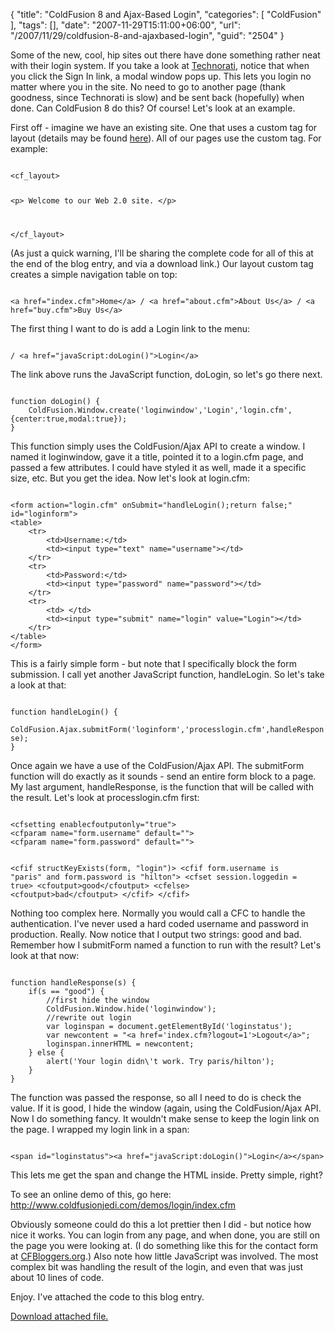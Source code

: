 {
	"title": "ColdFusion 8 and Ajax-Based Login",
	"categories": [
		"ColdFusion"
	],
	"tags": [],
	"date": "2007-11-29T15:11:00+06:00",
	"url": "/2007/11/29/coldfusion-8-and-ajaxbased-login",
	"guid": "2504"
}

Some of the new, cool, hip sites out there have done something rather neat with their login system. If you take a look at <a href="http://www.technorati.com/">Technorati</a>, notice that when you click the Sign In link, a modal window pops up. This lets you login no matter where you in the site. No need to go to another page (thank goodness, since Technorati is slow) and be sent back (hopefully) when done. Can ColdFusion 8 do this? Of course! Let's look at an example.
<!--more-->
First off - imagine we have an existing site. One that uses a custom tag for layout (details may be found <a href="http://www.raymondcamden.com/index.cfm/2007/9/3/ColdFusion-custom-tag-for-layout-example">here</a>). All of our pages use the custom tag. For example:

<code>
&lt;cf_layout&gt;

&lt;p&gt;
Welcome to our Web 2.0 site. 
&lt;/p&gt;

&lt;/cf_layout&gt;
</code>

(As just a quick warning, I'll be sharing the complete code for all of this at the end of the blog entry, and via a download link.) Our layout custom tag creates a simple navigation table on top:

<code>
&lt;a href="index.cfm"&gt;Home&lt;/a&gt; / &lt;a href="about.cfm"&gt;About Us&lt;/a&gt; / &lt;a href="buy.cfm"&gt;Buy Us&lt;/a&gt;
</code>

The first thing I want to do is add a Login link to the menu:

<code>
/ &lt;a href="javaScript:doLogin()"&gt;Login&lt;/a&gt;
</code>

The link above runs the JavaScript function, doLogin, so let's go there next.

<code>
function doLogin() {
	ColdFusion.Window.create('loginwindow','Login','login.cfm',{center:true,modal:true});
}
</code>

This function simply uses the ColdFusion/Ajax API to create a window. I named it loginwindow, gave it a title, pointed it to a login.cfm page, and passed a few attributes. I could have styled it as well, made it a specific size, etc. But you get the idea. Now let's look at login.cfm:

<code>
&lt;form action="login.cfm" onSubmit="handleLogin();return false;" id="loginform"&gt;
&lt;table&gt;
	&lt;tr&gt;
		&lt;td&gt;Username:&lt;/td&gt;
		&lt;td&gt;&lt;input type="text" name="username"&gt;&lt;/td&gt;
	&lt;/tr&gt;
	&lt;tr&gt;
		&lt;td&gt;Password:&lt;/td&gt;
		&lt;td&gt;&lt;input type="password" name="password"&gt;&lt;/td&gt;
	&lt;/tr&gt;
	&lt;tr&gt;
		&lt;td&gt;&nbsp;&lt;/td&gt;
		&lt;td&gt;&lt;input type="submit" name="login" value="Login"&gt;&lt;/td&gt;
	&lt;/tr&gt;
&lt;/table&gt;
&lt;/form&gt;
</code>

This is a fairly simple form - but note that I specifically block the form submission. I call yet another JavaScript function, handleLogin. So let's take a look at that:

<code>
function handleLogin() {
	ColdFusion.Ajax.submitForm('loginform','processlogin.cfm',handleResponse);
}
</code>

Once again we have a use of the ColdFusion/Ajax API. The submitForm function will do exactly as it sounds - send an entire form block to a page. My last argument, handleResponse, is the function that will be called with the result. Let's look at processlogin.cfm first:

<code>
&lt;cfsetting enablecfoutputonly="true"&gt;
&lt;cfparam name="form.username" default=""&gt;
&lt;cfparam name="form.password" default=""&gt;

&lt;cfif structKeyExists(form, "login")&gt;
	&lt;cfif form.username is "paris" and form.password is "hilton"&gt;
		&lt;cfset session.loggedin = true&gt;
		&lt;cfoutput&gt;good&lt;/cfoutput&gt;
	&lt;cfelse&gt;
		&lt;cfoutput&gt;bad&lt;/cfoutput&gt;
	&lt;/cfif&gt;
&lt;/cfif&gt;
</code>

Nothing too complex here. Normally you would call a CFC to handle the authentication. I've never used a hard coded username and password in production. Really. Now notice that I output two strings: good and bad. Remember how I submitForm named a function to run with the result? Let's look at that now:

<code>
function handleResponse(s) {
	if(s == "good") {
		//first hide the window
		ColdFusion.Window.hide('loginwindow');
		//rewrite out login
		var loginspan = document.getElementById('loginstatus');
		var newcontent = "&lt;a href='index.cfm?logout=1'&gt;Logout&lt;/a&gt;";
		loginspan.innerHTML = newcontent;
	} else {
		alert('Your login didn\'t work. Try paris/hilton');
	}
}
</code>

The function was passed the response, so all I need to do is check the value. If it is good, I hide the window (again, using the ColdFusion/Ajax API. Now I do something fancy. It wouldn't make sense to keep the login link on the page. I wrapped my login link in a span:

<code>
&lt;span id="loginstatus"&gt;&lt;a href="javaScript:doLogin()"&gt;Login&lt;/a&gt;&lt;/span&gt;
</code>

This lets me get the span and change the HTML inside. Pretty simple, right?

To see an online demo of this, go here: <a href="http://www.coldfusionjedi.com/demos/login/index.cfm">http://www.coldfusionjedi.com/demos/login/index.cfm</a>

Obviously someone could do this a lot prettier then I did - but notice how nice it works. You can login from any page, and when done, you are still on the page you were looking at. (I do something like this for the contact form at <a href="http://www.coldfusionbloggers.org">CFBloggers.org</a>.) Also note how little JavaScript was involved. The most complex bit was handling the result of the login, and even that was just about 10 lines of code.

Enjoy. I've attached the code to this blog entry.<p><a href='/enclosures/login.zip'>Download attached file.</a></p>